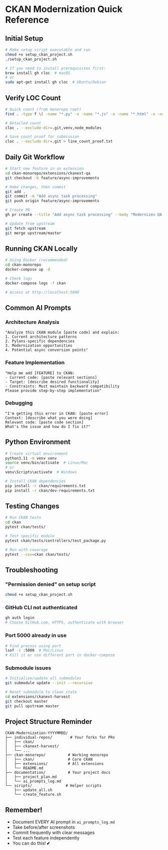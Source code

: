 # CKAN Modernization Quick Reference

## Initial Setup
```bash
# Make setup script executable and run
chmod +x setup_ckan_project.sh
./setup_ckan_project.sh

# If you need to install prerequisites first:
brew install gh cloc  # macOS
# or
sudo apt-get install gh cloc  # Ubuntu/Debian
```

## Verify LOC Count
```bash
# Quick count (from monorepo root)
find . -type f \( -name "*.py" -o -name "*.js" -o -name "*.html" -o -name "*.css" \) | xargs wc -l

# Detailed count
cloc . --exclude-dir=.git,venv,node_modules

# Save count proof for submission
cloc . --exclude-dir=.git > line_count_proof.txt
```

## Daily Git Workflow
```bash
# Start new feature in an extension
cd ckan-monorepo/extensions/ckanext-qa
git checkout -b feature/async-improvements

# Make changes, then commit
git add .
git commit -m "Add async task processing"
git push origin feature/async-improvements

# Create PR
gh pr create --title "Add async task processing" --body "Modernizes QA tasks to use Celery"

# Update from upstream
git fetch upstream
git merge upstream/master
```

## Running CKAN Locally
```bash
# Using Docker (recommended)
cd ckan-monorepo
docker-compose up -d

# Check logs
docker-compose logs -f ckan

# Access at http://localhost:5000
```

## Common AI Prompts

### Architecture Analysis
```
"Analyze this CKAN module [paste code] and explain:
1. Current architecture patterns
2. Pylons-specific dependencies
3. Modernization opportunities
4. Potential async conversion points"
```

### Feature Implementation
```
"Help me add [FEATURE] to CKAN:
- Current code: [paste relevant sections]
- Target: [describe desired functionality]
- Constraints: Must maintain backward compatibility
Please provide step-by-step implementation"
```

### Debugging
```
"I'm getting this error in CKAN: [paste error]
Context: [describe what you were doing]
Relevant code: [paste code section]
What's the issue and how do I fix it?"
```

## Python Environment
```bash
# Create virtual environment
python3.11 -m venv venv
source venv/bin/activate  # Linux/Mac
# or
venv\Scripts\activate  # Windows

# Install CKAN dependencies
pip install -r ckan/requirements.txt
pip install -r ckan/dev-requirements.txt
```

## Testing Changes
```bash
# Run CKAN tests
cd ckan
pytest ckan/tests/

# Test specific module
pytest ckan/tests/controllers/test_package.py

# Run with coverage
pytest --cov=ckan ckan/tests/
```

## Troubleshooting

### "Permission denied" on setup script
```bash
chmod +x setup_ckan_project.sh
```

### GitHub CLI not authenticated
```bash
gh auth login
# Choose GitHub.com, HTTPS, authenticate with browser
```

### Port 5000 already in use
```bash
# Find process using port
lsof -i :5000  # Mac/Linux
# Kill it or use different port in docker-compose
```

### Submodule issues
```bash
# Initialize/update all submodules
git submodule update --init --recursive

# Reset submodule to clean state
cd extensions/ckanext-harvest
git checkout master
git pull upstream master
```

## Project Structure Reminder
```
CKAN-Modernization-YYYYMMDD/
├── individual-repos/        # Your forks for PRs
│   ├── ckan/
│   ├── ckanext-harvest/
│   └── ...
├── ckan-monorepo/          # Working monorepo
│   ├── ckan/               # Core CKAN
│   ├── extensions/         # All extensions
│   └── README.md
├── documentation/          # Your project docs
│   ├── project_plan.md
│   └── ai_prompts_log.md
└── scripts/               # Helper scripts
    ├── update_all.sh
    └── create_feature.sh
```

## Remember!
- Document EVERY AI prompt in `ai_prompts_log.md`
- Take before/after screenshots
- Commit frequently with clear messages
- Test each feature independently
- You can do this! 💕 